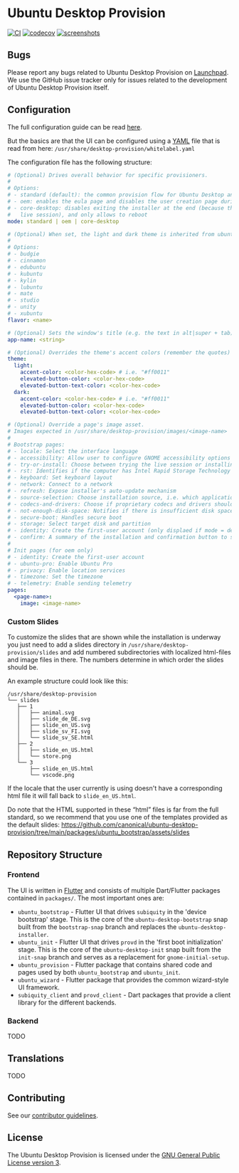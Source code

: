 # Ubuntu Desktop Provision

[![CI](https://github.com/canonical/ubuntu-desktop-provision/actions/workflows/ci.yml/badge.svg)](https://github.com/canonical/ubuntu-desktop-provision/actions/workflows/ci.yml)
[![codecov](https://codecov.io/gh/canonical/ubuntu-desktop-provision/branch/main/graph/badge.svg?token=JcedDc47dU)](https://codecov.io/gh/canonical/ubuntu-desktop-provision)
[![screenshots](https://img.shields.io/badge/screenshots-gray?logo=ubuntu)](https://github.com/canonical/ubuntu-desktop-provision-screenshots)

## Bugs

Please report any bugs related to Ubuntu Desktop Provision on [Launchpad](https://bugs.launchpad.net/ubuntu-desktop-provision).
We use the GitHub issue tracker only for issues related to the development of Ubuntu Desktop Provision itself.

## Configuration

The full configuration guide can be read [here](https://docs.google.com/document/d/10R0YOj4e8BTv6XPw9OE_y7GDy72xPqA5XP5lu0M7VbE/edit?usp=sharing).

But the basics are that the UI can be configured using a [YAML](https://yaml.org/) file that is read from here:
`/usr/share/desktop-provision/whitelabel.yaml`

The configuration file has the following structure:

```yaml
# (Optional) Drives overall behavior for specific provisioners.
#
# Options:
# - standard (default): the common provision flow for Ubuntu Desktop and Flavors
# - oem: enables the eula page and disables the user creation page during bootstrap
# - core-desktop: disables exiting the installer at the end (because there is no
#   live session), and only allows to reboot
mode: standard | oem | core-desktop

# (Optional) When set, the light and dark theme is inherited from ubuntu-flutter-plugins and the distro name is set.
#
# Options:
# - budgie
# - cinnamon
# - edubuntu
# - kubuntu
# - kylin
# - lubuntu
# - mate
# - studio
# - unity
# - xubuntu
flavor: <name>

# (Optional) Sets the window's title (e.g. the text in alt|super + tab)
app-name: <string>

# (Optional) Overrides the theme's accent colors (remember the quotes)
theme:
  light:
    accent-color: <color-hex-code> # i.e. "#ff0011"
    elevated-button-color: <color-hex-code>
    elevated-button-text-color: <color-hex-code>
  dark:
    accent-color: <color-hex-code> # i.e. "#ff0011"
    elevated-button-color: <color-hex-code>
    elevated-button-text-color: <color-hex-code>

# (Optional) Override a page's image asset.
# Images expected in /usr/share/desktop-provision/images/<image-name>
#
# Bootstrap pages:
# - locale: Select the interface language
# - accessibility: Allow user to configure GNOME accessibility options
# - try-or-install: Choose between trying the live session or installing (only shown when --try-or-install is passed)
# - rst: Identifies if the computer has Intel Rapid Storage Technology (rst) active
# - keyboard: Set keyboard layout
# - network: Connect to a network
# - refresh: Expose installer's auto-update mechanism
# - source-selection: Choose installation source, i.e. which applications that should be installed
# - codecs-and-drivers: Choose if proprietary codecs and drivers should be installed
# - not-enough-disk-space: Notifies if there is insufficient disk space
# - secure-boot: Handles secure boot
# - storage: Select target disk and partition
# - identity: Create the first-user account (only displaed if mode = default)
# - confirm: A summary of the installation and confirmation button to start the install
#
# Init pages (for oem only)
# - identity: Create the first-user account 
# - ubuntu-pro: Enable Ubuntu Pro
# - privacy: Enable location services
# - timezone: Set the timezone
# - telemetry: Enable sending telemetry
pages:
  <page-name>:
    image: <image-name>
```

### Custom Slides

To customize the slides that are shown while the installation is underway you just need to add a slides directory in
`/usr/share/desktop-provision/slides` and add numbered subdirectories with localized html-files and image files in
there. The numbers determine in which order the slides should be. 

An example structure could look like this:

```
/usr/share/desktop-provision
└── slides
   ├── 1
   │   ├── animal.svg
   │   ├── slide_de_DE.svg
   │   ├── slide_en_US.svg
   │   ├── slide_sv_FI.svg
   │   └── slide_sv_SE.html
   ├── 2
   │   ├── slide_en_US.html
   │   └── store.png
   └── 3
       ├── slide_en_US.html
       └── vscode.png
```

If the locale that the user currently is using doesn't have a corresponding html file it will fall back to
`slide_en_US.html`.

Do note that the HTML supported in these “html” files is far from the full standard, so we recommend that you use one of
the templates provided as the default slides:
https://github.com/canonical/ubuntu-desktop-provision/tree/main/packages/ubuntu_bootstrap/assets/slides

## Repository Structure

### Frontend

The UI is written in [Flutter](https://flutter.dev/) and consists of multiple Dart/Flutter packages contained in `packages/`. The most important ones are:
* `ubuntu_bootstrap` - Flutter UI that drives `subiquity` in the 'device bootstrap' stage. This is the core of the `ubuntu-desktop-bootstrap` snap built from the `bootstrap-snap` branch and replaces the `ubuntu-desktop-installer`.
* `ubuntu_init` - Flutter UI that drives `provd` in the 'first boot initialization' stage. This is the core of the `ubuntu-desktop-init` snap built from the `init-snap` branch and serves as a replacement for `gnome-initial-setup`.
* `ubuntu_provision` - Flutter package that contains shared code and pages used by both `ubuntu_bootstrap` and `ubuntu_init`.
* `ubuntu_wizard` - Flutter package that provides the common wizard-style UI framework.
* `subiquity_client` and `provd_client` - Dart packages that provide a client library for the different backends.

### Backend

TODO

## Translations

TODO

## Contributing

See our [contributor guidelines](CONTRIBUTING.md).

## License

The Ubuntu Desktop Provision is licensed under the [GNU General Public License version 3](LICENSE).
